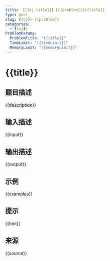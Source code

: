```yaml
---
title: 【{{oj_title}}】[{{problem}}]{{title}}
type: post
slug: {{oj}}-{{problem}}
categories:
  - {{oj}}
ProblemParams:
  ProblemTitle: "{{title}}"
  TimeLimit: "{{timeLimit}}"
  MemoryLimit: "{{memoryLimit}}"
---
```


# {{title}}

## 题目描述

{{description}}

## 输入描述

{{input}}

## 输出描述

{{output}}

## 示例

{{examples}}

## 提示

{{hint}}

## 来源

{{source}}
